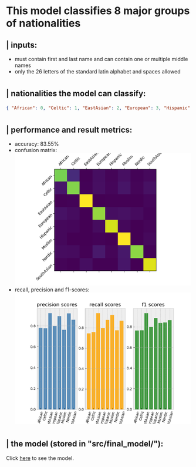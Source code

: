 
# This model classifies 8 major groups of nationalities

## | inputs:
 - must contain first and last name and can contain one or multiple middle names
 - only the 26 letters of the standard latin alphabet and spaces allowed

#

## | nationalities the model can classify:
```json
{ "African": 0, "Celtic": 1, "EastAsian": 2, "European": 3, "Hispanic": 4, "Muslim": 5, "Nordic": 6, "SouthAsian": 7 }
```

#

## | performance and result metrics:
 - accuracy: 83.55%
 - confusion matrix: <br/> ![confusion_matrix](figures/confusion_matrix.png)
 - recall, precision and f1-scores: <br/> ![confusion_matrix](figures/scores.png)

#

## | the model (stored in "src/final_model/"):
Click [here](https://github.com/name-ethnicity-classifier/name-ethnicity-classification/blob/master/src/final_model/model.py) to see the model. 


